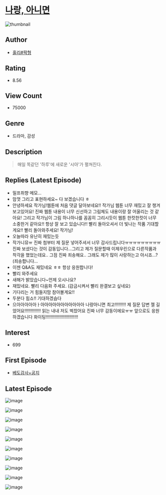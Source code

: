 # [나랑, 아니면](https://comic.naver.com/bestChallenge/list?titleId=788742)
![thumbnail](https://image-comic.pstatic.net/user_contents_data/challenge_comic/2022/05/19/252936/thumbnail_202x164daf863df_4c99_4f05_86e9_c2670365f671_00004612.JPEG)

## Author
- [훌리#팍형](https://comic.naver.com/artistTitle?id=252936)

## Rating
- 8.56

## View Count
- 75000

## Genre
- 드라마, 감성

## Description
> 매일 똑같던 '하루'에 새로운 '시아'가 펼쳐진다.

## Replies (Latest Episode)
- 밀프취향 메모...
- 맘껏 그리고 표현하세요~ 다 보겠습니다 ㅎ
- 안녕하세요 작가님!웹툰에 처음 댓글 달아보네요!! 작가님 웹툰 너무 재밌고 잘 챙겨보고있어요! 진짜 웹툰 내용이 너무 신선하고 그림체도 내용이랑 잘 어울리는 것 같아요! 그리고 작가님이 그림 하나하나를 꼼꼼히 그리시듯이 웹툰 한컷한컷이 너무 소중한거 같아요!! 항상 잘 보고 있습니다!! 빨리 돌아오셔서 더 빛나는 작품 기대할게요!! 빨리 돌아와주세요! 작가님!
- 오늘따라 유난히 재밌는듯
- 작가니뮤ㅠ 진짜 첨부터 제 질문 넣어주셔서 너무 감사드립니다ㅠㅠㅠㅠㅠㅠㅠㅠㅠ 진짜 보셨다는 것이 감동입니다...그리고 제가 질문할때 이제우린으로 다른작품과 착각을 했었는데요.. 그점 진짜 죄송해요.. 그래도 제가 많이 사랑하는고 아시죠...?(죄송합니다...
- 이젠 Q&A도 재밌네요 ㅎㅎ 항상 응원합니다!
- 빨리 와주세요
- 새해가 밝았습니다~언제 오시나요?
- 재밌네요. 빨리 다음화 주세요. (감금시켜서 빨리 완결보고 싶네요)
- 기다리는 거 힘들지맘 참아볼게요!!
- 두분다 힘쇼!! 기대하겠슴다
- 으아아아아아ㅏ아아아아아아아아아아아 나랑아니면 최고!!!!!!!!! 제 질문 답변 젤 길었어요!!!!!!!!!!!!! 읽는 내내 저도 벅찼어요 진짜 너무 감동이에요ㅠㅠ 앞으로도 응원하겠습니다 화이팅!!!!!!!!!!!!!!!!!!!!!!!!!!

## Interest
- 699

## First Episode
- [베도감사+공지](https://comic.naver.com/bestChallenge/detail?titleId=788742&no=6)

## Latest Episode
![image](https://image-comic.pstatic.net/user_contents_data/challenge_comic/2022/10/07/252936/upload_3760563084136297569.jpeg)

![image](https://image-comic.pstatic.net/user_contents_data/challenge_comic/2022/10/07/252936/upload_7004895355665397094.jpeg)

![image](https://image-comic.pstatic.net/user_contents_data/challenge_comic/2022/10/07/252936/upload_4050201054214961200.jpeg)

![image](https://image-comic.pstatic.net/user_contents_data/challenge_comic/2022/10/07/252936/upload_3847815949653664102.jpeg)

![image](https://image-comic.pstatic.net/user_contents_data/challenge_comic/2022/10/07/252936/upload_3775477950069498468.jpeg)

![image](https://image-comic.pstatic.net/user_contents_data/challenge_comic/2022/10/07/252936/upload_4135820015338414391.jpeg)

![image](https://image-comic.pstatic.net/user_contents_data/challenge_comic/2022/10/07/252936/upload_7233399155534016614.jpeg)

![image](https://image-comic.pstatic.net/user_contents_data/challenge_comic/2022/10/07/252936/upload_4121696591649453666.jpeg)

![image](https://image-comic.pstatic.net/user_contents_data/challenge_comic/2022/10/07/252936/upload_3906369316126811697.jpeg)

![image](https://image-comic.pstatic.net/user_contents_data/challenge_comic/2022/10/07/252936/upload_3545847179991475765.jpeg)
